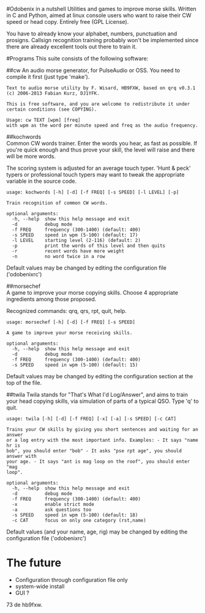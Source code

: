 #Odobenix in a nutshell
Utilities and games to improve morse skills. Written in C and Python, aimed at linux console users who want to raise their CW speed or head copy. Entirely free (GPL License).

You have to already know your alphabet, numbers, punctuation and prosigns. Callsign recognition training probably won't be implemented since there are already excellent tools out there to train it.

#Programs
This suite consists of the following software:

##cw
An audio morse generator, for PulseAudio or OSS. You need to compile it first (just type 'make').  

    Text to audio morse utility by F. Wisard, HB9FXW, based on qrq v0.3.1  (c) 2006-2013 Fabian Kurz, DJ1YFK.

    This is free software, and you are welcome to redistribute it under certain conditions (see COPYING).

    Usage: cw TEXT [wpm] [freq]
    with wpm as the word per minute speed and freq as the audio frequency.

##kochwords  
Common CW words trainer. Enter the words you hear, as fast as possible. If you're quick enough and thus prove your skill, the level will raise and there will be more words. 

The scoring system is adjusted for an average touch typer. 'Hunt & peck' typers or professional touch typers may want to tweak the appropriate variable in the source code.


    usage: kochwords [-h] [-d] [-f FREQ] [-s SPEED] [-l LEVEL] [-p]

    Train recognition of common CW words.

    optional arguments:
      -h, --help  show this help message and exit
      -d          debug mode
      -f FREQ     frequency (300-1400) (default: 400)
      -s SPEED    speed in wpm (5-100) (default: 17)
      -l LEVEL    starting level (2-116) (default: 2)
      -p          print the words of this level and then quits
      -r          recent words have more weight
      -n          no word twice in a row

Default values may be changed by editing the configuration file ('odobenixrc')

##morsechef   
A game to improve your morse copying skills. Choose 4 appropriate ingredients among those proposed.

Recognized commands: qrq, qrs, rpt, quit, help.


    usage: morsechef [-h] [-d] [-f FREQ] [-s SPEED]

    A game to improve your morse receiving skills.

    optional arguments:
      -h, --help  show this help message and exit
      -d          debug mode
      -f FREQ     frequency (300-1400) (default: 400)
      -s SPEED    speed in wpm (5-100) (default: 15)

Default values may be changed by editing the configuration section at the top of the file.

##twila
Twila stands for "That's What I'd Log/Answer", and aims to train your head copying skills, via simulation of parts of a typical QSO. Type 'q' to quit.

    usage: twila [-h] [-d] [-f FREQ] [-x] [-a] [-s SPEED] [-c CAT]

    Trains your CW skills by giving you short sentences and waiting for an answer
    or a log entry with the most important info. Examples: - It says "name hr is
    bob", you should enter "bob" - It asks "pse rpt age", you should answer with
    your age. - It says "ant is mag loop on the roof", you should enter "mag
    loop".

    optional arguments:
      -h, --help  show this help message and exit
      -d          debug mode
      -f FREQ     frequency (300-1400) (default: 400)
      -x          enable strict mode
      -a          ask questions too
      -s SPEED    speed in wpm (5-100) (default: 18)
      -c CAT      focus on only one category (rst,name)

Default values (and your name, age, rig) may be changed by editing the configuration file ('odobenixrc')

# The future
* Configuration through configuration file only
* system-wide install
* GUI ?

73 de hb9fxw.
